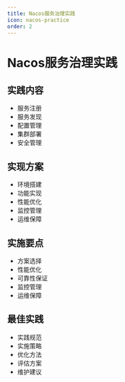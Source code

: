 ```yaml
---
title: Nacos服务治理实践
icon: nacos-practice
order: 2
---
```


# Nacos服务治理实践

## 实践内容
- 服务注册
- 服务发现
- 配置管理
- 集群部署
- 安全管理

## 实现方案
- 环境搭建
- 功能实现
- 性能优化
- 监控管理
- 运维保障

## 实施要点
- 方案选择
- 性能优化
- 可靠性保证
- 监控管理
- 运维保障

## 最佳实践
- 实践规范
- 实施策略
- 优化方法
- 评估方案
- 维护建议
